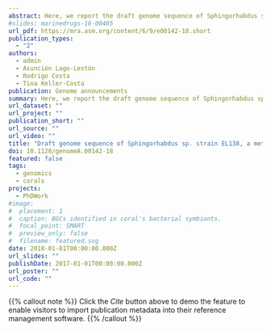 ```yaml
---
abstract: Here, we report the draft genome sequence of Sphingorhabdus sp. strain EL138, an alphaproteobacterium that shows potential to degrade polycyclic aromatic compounds and to cope with various heavy metals and antibiotics. Moreover, the strain, isolated from the gorgonian coral Eunicella labiata, possesses several genes involved in the biosynthesis of polyphosphates, polyketides, and terpenoids.
#slides: marinedrugs-16-00485
url_pdf: https://mra.asm.org/content/6/9/e00142-18.short
publication_types:
  - "2"
authors:
  - admin
  - Asunción Lago-Lestón
  - Rodrigo Costa
  - Tina Keller‐Costa
publication: Genome announcements
summary: Here, we report the draft genome sequence of Sphingorhabdus sp. strain EL138, an alphaproteobacterium that shows potential to degrade polycyclic aromatic compounds and to cope with various heavy metals and antibiotics. Moreover, the strain, isolated from the gorgonian coral Eunicella labiata, possesses several genes involved in the biosynthesis of polyphosphates, polyketides, and terpenoids.
url_dataset: ""
url_project: ""
publication_short: ""
url_source: ""
url_video: ""
title: "Draft genome sequence of Sphingorhabdus sp. strain EL138, a metabolically versatile Alphaproteobacterium isolated from the gorgonian coral Eunicella labiata"
doi: 10.1128/genomeA.00142-18
featured: false
tags:
  - genomics
  - corals
projects:
  - PhDWork
#image:
#  placement: 1
#  caption: BGCs identified in coral's bacterial symbionts.
#  focal_point: SMART
#  preview_only: false
#  filename: featured.svg
date: 2018-01-01T00:00:00.000Z
url_slides: ""
publishDate: 2017-01-01T00:00:00.000Z
url_poster: ""
url_code: ""
---
```

{{% callout note %}}
Click the *Cite* button above to demo the feature to enable visitors to import publication metadata into their reference management software.
{{% /callout %}}
